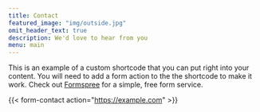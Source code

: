 ```yaml
---
title: Contact
featured_image: "img/outside.jpg"
omit_header_text: true
description: We'd love to hear from you
menu: main
---
```



This is an example of a custom shortcode that you can put right into your content. You will need to add a form action to the the shortcode to make it work. Check out [Formspree](https://formspree.io/) for a simple, free form service. 

{{< form-contact action="https://example.com"  >}}
